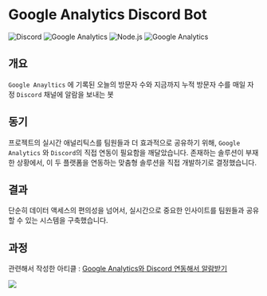 <H1>Google Analytics Discord Bot</H1>

![Discord](https://img.shields.io/static/v1?style=for-the-badge&message=Discord&color=5865F2&logo=Discord&logoColor=FFFFFF&label=)
![Google Analytics](https://img.shields.io/static/v1?style=for-the-badge&message=Google+Analytics&color=E37400&logo=Google+Analytics&logoColor=FFFFFF&label=)
![Node.js](https://img.shields.io/static/v1?style=for-the-badge&message=Node.js&color=339933&logo=Node.js&logoColor=FFFFFF&label=)
![Google Analytics](https://img.shields.io/static/v1?style=for-the-badge&message=AWS+Lambda&color=FA7E14&logo=AWS+Lambda&logoColor=FFFFFF&label=)

<H2>개요</H2>

`Google Anayltics` 에 기록된 오늘의 방문자 수와 지금까지 누적 방문자 수를 매일 자정 `Discord` 채널에 알람을 보내는 봇

<H2>동기</H2>

프로젝트의 실시간 애널리틱스를 팀원들과 더 효과적으로 공유하기 위해, `Google Analytics` 와 `Discord`의 직접 연동이 필요함을 깨달았습니다. 존재하는 솔루션이 부재한 상황에서, 이 두 플랫폼을 연동하는 맞춤형 솔루션을 직접 개발하기로 결정했습니다. 

<H2>결과</H2>

단순히 데이터 액세스의 편의성을 넘어서, 실시간으로 중요한 인사이트를 팀원들과 공유할 수 있는 시스템을 구축했습니다. 

<H2>과정</H2>

관련해서 작성한 아티클 : [Google Analytics와 Discord 연동해서 알람받기](https://velog.io/@binllionaire/Google-Analytics%EC%99%80-Discord-%EC%97%B0%EB%8F%99%ED%95%B4%EC%84%9C-%EC%95%8C%EB%9E%8C%EB%B0%9B%EA%B8%B0)

<img src='https://velog.velcdn.com/images/binllionaire/post/685c16b5-467d-46aa-8374-4b0496d123a3/image.png' />

